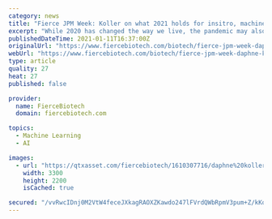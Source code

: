```yaml
---
category: news
title: "Fierce JPM Week: Koller on what 2021 holds for insitro, machine learning and working virtually"
excerpt: "While 2020 has changed the way we live, the pandemic may also deliver lasting changes to how we work—and, as machine learning aims to have a larger impact on the life sciences, they may be changes for the better,"
publishedDateTime: 2021-01-11T16:37:00Z
originalUrl: "https://www.fiercebiotech.com/biotech/fierce-jpm-week-daphne-koller-what-2021-holds-for-insitro-machine-learning-and-working"
webUrl: "https://www.fiercebiotech.com/biotech/fierce-jpm-week-daphne-koller-what-2021-holds-for-insitro-machine-learning-and-working"
type: article
quality: 27
heat: 27
published: false

provider:
  name: FierceBiotech
  domain: fiercebiotech.com

topics:
  - Machine Learning
  - AI

images:
  - url: "https://qtxasset.com/fiercebiotech/1610307716/daphne%20koller%20insitro.jpg/daphne%20koller%20insitro.jpg?qWSeZLPRxVGjSSDxgSkoilYzeyhcWrFv"
    width: 3300
    height: 2200
    isCached: true

secured: "/vvRwcIDnj0M2VtW4feceJXkagRAOXZKawdo247lFVrdQWbRpmV3pum+Z/kKqnhzHKv9vZ+K+utm3U8N2mbFyxSaBiSAjIJu/YD7fYNPWMOlUVTTf/OEawdnK0utH6FkgMSb6GO8QNAW/wkPysQ/40sV+Pc715OdxgZj7YORSmDx77UFjHp1gn4wLs3BxChWnj+dCSWtYWQaEd9gntnmvs4gkSuBXHse6FyGy+Zc/nuwOdaKAOp8OWqs+MGc3p6fQMWJRrU7rWG5ChHvhmrF4kvlqamqd87NG7WBX91F7Fv/8i10jpEkAguByGNr8YX2rZ2T66D82km47e6TYNwZaTqkGvopagfkYJs4HNWoE4s=;/vQHTemva2l7c2Ue+YeFWA=="
---
```


